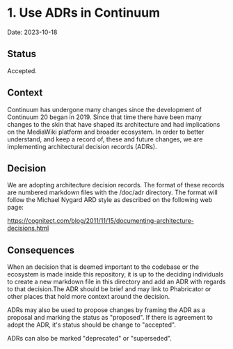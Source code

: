 # 1. Use ADRs in Continuum

Date: 2023-10-18

## Status

Accepted.

## Context

Continuum has undergone many changes since the development of Continuum 20
began in 2019. Since that time there have been many changes to the skin that
have shaped its architecture and had implications on the MediaWiki
platform and broader ecosystem.
In order to better understand, and keep a record of, these and future
changes, we are implementing architectural decision records (ADRs).

## Decision

We are adopting architecture decision records. The format of these
records are numbered markdown files with the /doc/adr directory.
The format will follow the Michael Nygard ARD style as described
on the following web page:

https://cognitect.com/blog/2011/11/15/documenting-architecture-decisions.html

## Consequences

When an decision that is deemed important to the codebase or the ecosystem
is made inside this repository, it is up to the deciding individuals
to create a new markdown file in this directory and add an ADR with regards
to that decision.The ADR should be brief and may link to Phabricator or
other places that hold more context around the decision.

ADRs may also be used to propose changes by framing the ADR as a proposal
and marking the status as "proposed". If there is agreement to adopt the
ADR, it's status should be change to "accepted".

ADRs can also be marked "deprecated" or "superseded".



